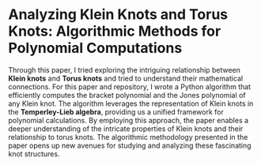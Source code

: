 # Analyzing Klein Knots and Torus Knots: Algorithmic Methods for Polynomial Computations #


Through this paper, I tried exploring the intriguing relationship between **Klein knots** and **Torus knots** and tried to understand their mathematical connections. For this paper and repository, I wrote a Python algorithm that efficiently computes the bracket polynomial and the Jones polynomial of any Klein knot. The algorithm leverages the representation of Klein knots in the **Temperley-Lieb algebra**, providing us a unified framework for polynomial calculations. By employing this approach, the paper enables a deeper understanding of the intricate properties of Klein knots and their relationship to torus knots. The algorithmic methodology presented in the paper opens up new avenues for studying and analyzing these fascinating knot structures.



